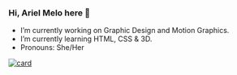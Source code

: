<h3>Hi, Ariel Melo here 👋</h3>

- I’m currently working on Graphic Design and Motion Graphics.
- I’m currently learning HTML, CSS & 3D.
- Pronouns: She/Her

[![card](https://github-readme-stats.vercel.app/api?username=arielgmelo&theme=dracula&show_icons=true)](https://github.com/anuraghazra/github-readme-stats)
